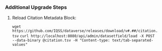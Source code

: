 ### Additional Upgrade Steps

1. Reload Citation Metadata Block:

   `wget https://github.com/IQSS/dataverse/releases/download/v#.##/citation.tsv`
   `curl http://localhost:8080/api/admin/datasetfield/load -X POST --data-binary @citation.tsv -H "Content-type: text/tab-separated-values"`